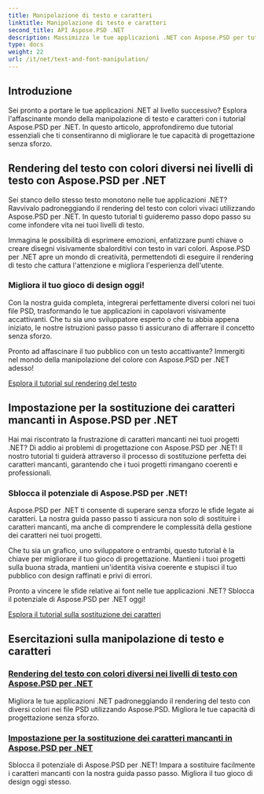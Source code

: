 ```yaml
---
title: Manipolazione di testo e caratteri
linktitle: Manipolazione di testo e caratteri
second_title: API Aspose.PSD .NET
description: Massimizza le tue applicazioni .NET con Aspose.PSD per tutorial .NET! Impara a rendere il testo con colori vivaci e a sostituire senza problemi i caratteri mancanti.
type: docs
weight: 22
url: /it/net/text-and-font-manipulation/
---
```


## Introduzione

Sei pronto a portare le tue applicazioni .NET al livello successivo? Esplora l'affascinante mondo della manipolazione di testo e caratteri con i tutorial Aspose.PSD per .NET. In questo articolo, approfondiremo due tutorial essenziali che ti consentiranno di migliorare le tue capacità di progettazione senza sforzo.

## Rendering del testo con colori diversi nei livelli di testo con Aspose.PSD per .NET

Sei stanco dello stesso testo monotono nelle tue applicazioni .NET? Ravvivalo padroneggiando il rendering del testo con colori vivaci utilizzando Aspose.PSD per .NET. In questo tutorial ti guideremo passo dopo passo su come infondere vita nei tuoi livelli di testo.

Immagina le possibilità di esprimere emozioni, enfatizzare punti chiave o creare disegni visivamente sbalorditivi con testo in vari colori. Aspose.PSD per .NET apre un mondo di creatività, permettendoti di eseguire il rendering di testo che cattura l'attenzione e migliora l'esperienza dell'utente.

### Migliora il tuo gioco di design oggi!

Con la nostra guida completa, integrerai perfettamente diversi colori nei tuoi file PSD, trasformando le tue applicazioni in capolavori visivamente accattivanti. Che tu sia uno sviluppatore esperto o che tu abbia appena iniziato, le nostre istruzioni passo passo ti assicurano di afferrare il concetto senza sforzo.

Pronto ad affascinare il tuo pubblico con un testo accattivante? Immergiti nel mondo della manipolazione del colore con Aspose.PSD per .NET adesso!

[Esplora il tutorial sul rendering del testo](./render-text-different-colors/)

## Impostazione per la sostituzione dei caratteri mancanti in Aspose.PSD per .NET

Hai mai riscontrato la frustrazione di caratteri mancanti nei tuoi progetti .NET? Dì addio ai problemi di progettazione con Aspose.PSD per .NET! Il nostro tutorial ti guiderà attraverso il processo di sostituzione perfetta dei caratteri mancanti, garantendo che i tuoi progetti rimangano coerenti e professionali.

### Sblocca il potenziale di Aspose.PSD per .NET!

Aspose.PSD per .NET ti consente di superare senza sforzo le sfide legate ai caratteri. La nostra guida passo passo ti assicura non solo di sostituire i caratteri mancanti, ma anche di comprendere le complessità della gestione dei caratteri nei tuoi progetti.

Che tu sia un grafico, uno sviluppatore o entrambi, questo tutorial è la chiave per migliorare il tuo gioco di progettazione. Mantieni i tuoi progetti sulla buona strada, mantieni un'identità visiva coerente e stupisci il tuo pubblico con design raffinati e privi di errori.

Pronto a vincere le sfide relative ai font nelle tue applicazioni .NET? Sblocca il potenziale di Aspose.PSD per .NET oggi!

[Esplora il tutorial sulla sostituzione dei caratteri](./replace-missing-fonts/)

## Esercitazioni sulla manipolazione di testo e caratteri
### [Rendering del testo con colori diversi nei livelli di testo con Aspose.PSD per .NET](./render-text-different-colors/)
Migliora le tue applicazioni .NET padroneggiando il rendering del testo con diversi colori nei file PSD utilizzando Aspose.PSD. Migliora le tue capacità di progettazione senza sforzo.
### [Impostazione per la sostituzione dei caratteri mancanti in Aspose.PSD per .NET](./replace-missing-fonts/)
Sblocca il potenziale di Aspose.PSD per .NET! Impara a sostituire facilmente i caratteri mancanti con la nostra guida passo passo. Migliora il tuo gioco di design oggi stesso.